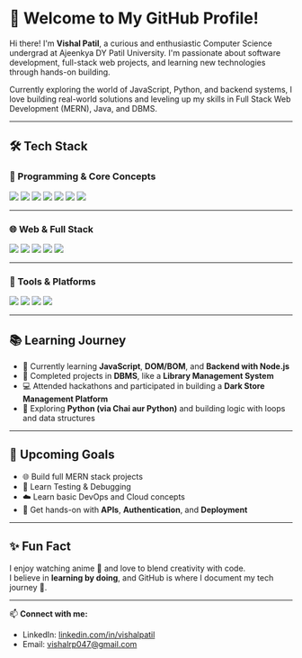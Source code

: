 # 🚀 Welcome to My GitHub Profile! 

Hi there! I'm **Vishal Patil**, a curious and enthusiastic Computer Science undergrad at Ajeenkya DY Patil University. I'm passionate about software development, full-stack web projects, and learning new technologies through hands-on building.

Currently exploring the world of JavaScript, Python, and backend systems, I love building real-world solutions and leveling up my skills in Full Stack Web Development (MERN), Java, and DBMS.

---

## 🛠️ Tech Stack 

### 🔹 Programming & Core Concepts 
<p align="left">
 <img src="https://img.shields.io/badge/C-00599C?style=for-the-badge&logo=c&logoColor=white" />
 <img src="https://img.shields.io/badge/C%2B%2B-00599C?style=for-the-badge&logo=c%2B%2B&logoColor=white" />
 <img src="https://img.shields.io/badge/Python-3776AB?style=for-the-badge&logo=python&logoColor=white" />
 <img src="https://img.shields.io/badge/Java-007396?style=for-the-badge&logo=java&logoColor=white" />
 <img src="https://img.shields.io/badge/JavaScript-F7DF1E?style=for-the-badge&logo=javascript&logoColor=black" />
 <img src="https://img.shields.io/badge/HTML-E34F26?style=for-the-badge&logo=html5&logoColor=white" />
 <img src="https://img.shields.io/badge/CSS-1572B6?style=for-the-badge&logo=css3&logoColor=white" />
</p>

---

### 🌐 Web & Full Stack 
<p align="left">
 <img src="https://img.shields.io/badge/React-20232A?style=for-the-badge&logo=react&logoColor=61DAFB" />
 <img src="https://img.shields.io/badge/Node.js-339933?style=for-the-badge&logo=nodedotjs&logoColor=white" />
 <img src="https://img.shields.io/badge/Express.js-000000?style=for-the-badge&logo=express&logoColor=white" />
 <img src="https://img.shields.io/badge/MongoDB-47A248?style=for-the-badge&logo=mongodb&logoColor=white" />
 <img src="https://img.shields.io/badge/MySQL-4479A1?style=for-the-badge&logo=mysql&logoColor=white" />
</p>

---

### 🧰 Tools & Platforms 
<p align="left">
 <img src="https://img.shields.io/badge/Git-F05032?style=for-the-badge&logo=git&logoColor=white" />
 <img src="https://img.shields.io/badge/GitHub-181717?style=for-the-badge&logo=github&logoColor=white" />
 <img src="https://img.shields.io/badge/VS%20Code-007ACC?style=for-the-badge&logo=visual-studio-code&logoColor=white" />
 <img src="https://img.shields.io/badge/Windows-0078D6?style=for-the-badge&logo=windows&logoColor=white" />
</p>

---

## 📚 Learning Journey

- 🔄 Currently learning **JavaScript**, **DOM/BOM**, and **Backend with Node.js**
- 🎯 Completed projects in **DBMS**, like a **Library Management System**
- 💻 Attended hackathons and participated in building a **Dark Store Management Platform**
- 🌱 Exploring **Python (via Chai aur Python)** and building logic with loops and data structures

---

## 📌 Upcoming Goals

- 🌐 Build full MERN stack projects
- 🧪 Learn Testing & Debugging
- ☁️ Learn basic DevOps and Cloud concepts
- 🧠 Get hands-on with **APIs**, **Authentication**, and **Deployment**

---

## ✨ Fun Fact

I enjoy watching anime 🎌 and love to blend creativity with code.  
I believe in **learning by doing**, and GitHub is where I document my tech journey 🚀.

---

📫 **Connect with me:**
- LinkedIn: [linkedin.com/in/vishalpatil](https://www.linkedin.com/in/vishal-ravindra-patil/)
- Email: vishalrp047@gmail.com
